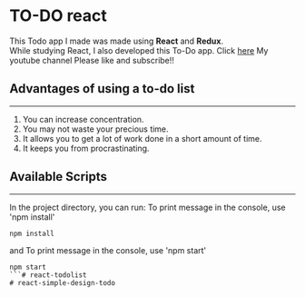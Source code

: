 <!-- Heading -->
# TO-DO react

<!-- Text attributes -->
This Todo app I made was made using **React** and **Redux**.<br>
While studying React, I also developed this To-Do app.
Click [here](https://www.youtube.com/channel/UCAaS7vALcXrjGlOFIY60uag) My youtube channel Please like and subscribe!!

## Advantages of using a to-do list
---
<!-- Numbered list -->
1. You can increase concentration.
2. You may not waste your precious time.
3. It allows you to get a lot of work done in a short amount of time.
4. It keeps you from procrastinating.

<!-- Code -->
## Available Scripts
---
In the project directory, you can run:
To print message in the console, use 'npm install'

```react
npm install
```
and To print message in the console, use 'npm start'
```react
npm start
```# react-todolist
# react-simple-design-todo
